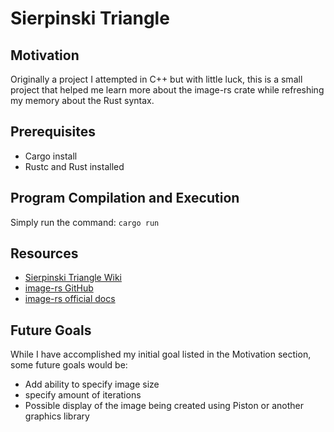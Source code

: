# Sierpinski Triangle

## Motivation

Originally a project I attempted in C++ but with little luck, this is a
small project that helped me learn more about the image-rs crate while
refreshing my memory about the Rust syntax.

## Prerequisites

- Cargo install
- Rustc and Rust installed

## Program Compilation and Execution

Simply run the command: `cargo run`

## Resources

- [Sierpinski Triangle Wiki]("https://en.wikipedia.org/wiki/Sierpi%C5%84ski_triangle")
- [image-rs GitHub]("https://github.com/image-rs/image")
- [image-rs official docs]("https://lib.rs/crates/image")

## Future Goals

While I have accomplished my initial goal listed in the Motivation section,
some future goals would be:

- Add ability to specify image size
- specify amount of iterations
- Possible display of the image being created using Piston or another graphics library
